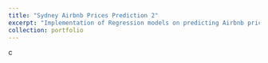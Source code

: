 ```yaml
---
title: "Sydney Airbnb Prices Prediction 2"
excerpt: "Implementation of Regression models on predicting Airbnb prices in Sydney<br/><img src='/images/Airbnbs-in-Sydney.png'>"
collection: portfolio
---
```


c